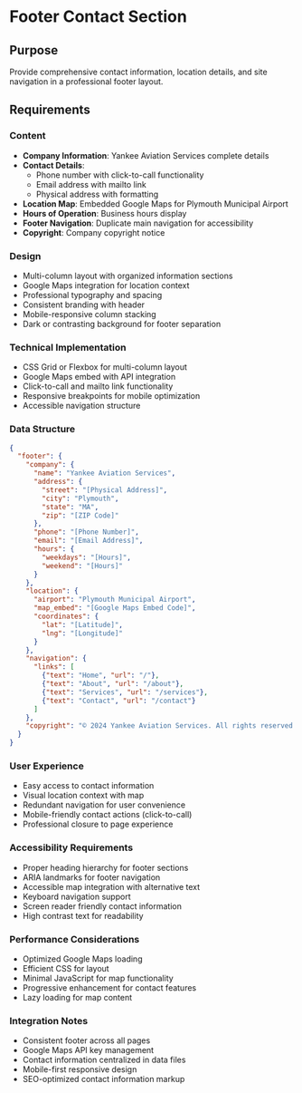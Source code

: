 # Footer Contact Section

## Purpose
Provide comprehensive contact information, location details, and site navigation in a professional footer layout.

## Requirements

### Content
- **Company Information**: Yankee Aviation Services complete details
- **Contact Details**: 
  - Phone number with click-to-call functionality
  - Email address with mailto link
  - Physical address with formatting
- **Location Map**: Embedded Google Maps for Plymouth Municipal Airport
- **Hours of Operation**: Business hours display
- **Footer Navigation**: Duplicate main navigation for accessibility
- **Copyright**: Company copyright notice

### Design
- Multi-column layout with organized information sections
- Google Maps integration for location context
- Professional typography and spacing
- Consistent branding with header
- Mobile-responsive column stacking
- Dark or contrasting background for footer separation

### Technical Implementation
- CSS Grid or Flexbox for multi-column layout
- Google Maps embed with API integration
- Click-to-call and mailto link functionality
- Responsive breakpoints for mobile optimization
- Accessible navigation structure

### Data Structure
```json
{
  "footer": {
    "company": {
      "name": "Yankee Aviation Services",
      "address": {
        "street": "[Physical Address]",
        "city": "Plymouth", 
        "state": "MA",
        "zip": "[ZIP Code]"
      },
      "phone": "[Phone Number]",
      "email": "[Email Address]",
      "hours": {
        "weekdays": "[Hours]",
        "weekend": "[Hours]"
      }
    },
    "location": {
      "airport": "Plymouth Municipal Airport",
      "map_embed": "[Google Maps Embed Code]",
      "coordinates": {
        "lat": "[Latitude]",
        "lng": "[Longitude]"
      }
    },
    "navigation": {
      "links": [
        {"text": "Home", "url": "/"},
        {"text": "About", "url": "/about"},
        {"text": "Services", "url": "/services"},
        {"text": "Contact", "url": "/contact"}
      ]
    },
    "copyright": "© 2024 Yankee Aviation Services. All rights reserved."
  }
}
```

### User Experience
- Easy access to contact information
- Visual location context with map
- Redundant navigation for user convenience
- Mobile-friendly contact actions (click-to-call)
- Professional closure to page experience

### Accessibility Requirements
- Proper heading hierarchy for footer sections
- ARIA landmarks for footer navigation
- Accessible map integration with alternative text
- Keyboard navigation support
- Screen reader friendly contact information
- High contrast text for readability

### Performance Considerations
- Optimized Google Maps loading
- Efficient CSS for layout
- Minimal JavaScript for map functionality
- Progressive enhancement for contact features
- Lazy loading for map content

### Integration Notes
- Consistent footer across all pages
- Google Maps API key management
- Contact information centralized in data files
- Mobile-first responsive design
- SEO-optimized contact information markup